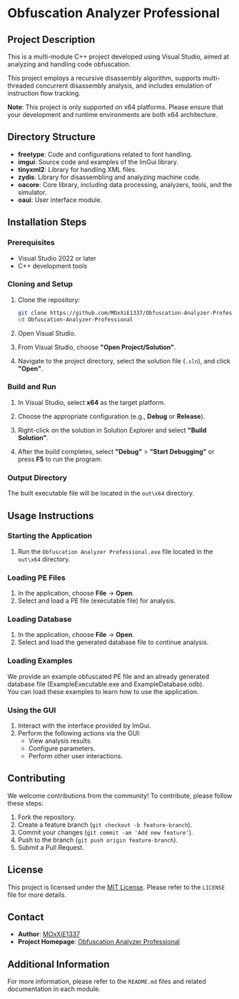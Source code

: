 # Obfuscation Analyzer Professional

## Project Description
This is a multi-module C++ project developed using Visual Studio, aimed at analyzing and handling code obfuscation.

This project employs a recursive disassembly algorithm, supports multi-threaded concurrent disassembly analysis, and includes emulation of instruction flow tracking.

**Note**: This project is only supported on x64 platforms. Please ensure that your development and runtime environments are both x64 architecture.

## Directory Structure

- **freetype**: Code and configurations related to font handling.
- **imgui**: Source code and examples of the ImGui library.
- **tinyxml2**: Library for handling XML files.
- **zydis**: Library for disassembling and analyzing machine code.
- **oacore**: Core library, including data processing, analyzers, tools, and the simulator.
- **oaui**: User interface module.

## Installation Steps

### Prerequisites
- Visual Studio 2022 or later
- C++ development tools

### Cloning and Setup

1. Clone the repository:
    ```bash
    git clone https://github.com/MOxXiE1337/Obfuscation-Analyzer-Professional.git
    cd Obfuscation-Analyzer-Professional
    ```

2. Open Visual Studio.
3. From Visual Studio, choose **"Open Project/Solution"**.
4. Navigate to the project directory, select the solution file (`.sln`), and click **"Open"**.

### Build and Run

1. In Visual Studio, select **x64** as the target platform.
2. Choose the appropriate configuration (e.g., **Debug** or **Release**).
3. Right-click on the solution in Solution Explorer and select **"Build Solution"**.

4. After the build completes, select **"Debug"** > **"Start Debugging"** or press **F5** to run the program.

### Output Directory

The built executable file will be located in the `out\x64` directory.

## Usage Instructions

### Starting the Application

1. Run the `Obfuscation Analyzer Professional.exe` file located in the `out\x64` directory.

### Loading PE Files

1. In the application, choose **File** -> **Open**.
2. Select and load a PE file (executable file) for analysis.

### Loading Database

1. In the application, choose **File** -> **Open**.
2. Select and load the generated database file to continue analysis.

### Loading Examples

We provide an example obfuscated PE file and an already generated database file (ExampleExecutable.exe and ExampleDatabase.odb).  
You can load these examples to learn how to use the application.

### Using the GUI

1. Interact with the interface provided by ImGui.
2. Perform the following actions via the GUI:
    - View analysis results.
    - Configure parameters.
    - Perform other user interactions.

## Contributing

We welcome contributions from the community! To contribute, please follow these steps:

1. Fork the repository.
2. Create a feature branch (`git checkout -b feature-branch`).
3. Commit your changes (`git commit -am 'Add new feature'`).
4. Push to the branch (`git push origin feature-branch`).
5. Submit a Pull Request.

## License

This project is licensed under the [MIT License](LICENSE). Please refer to the `LICENSE` file for more details.

## Contact

- **Author**: [MOxXiE1337](938583253@qq.com)
- **Project Homepage**: [Obfuscation Analyzer Professional](https://github.com/MOxXiE1337/Obfuscation-Analyzer-Professional)

## Additional Information

For more information, please refer to the `README.md` files and related documentation in each module.
